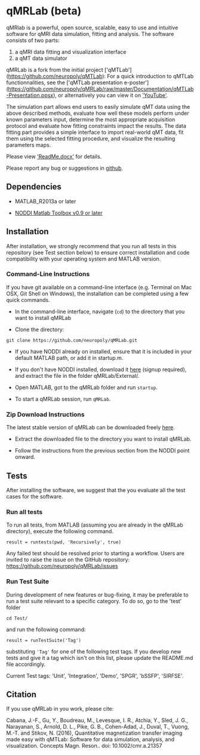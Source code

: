 # qMRLab (beta)

qMRlab is a powerful, open source, scalable, easy to use and intuitive software for qMRI data simulation, fitting and analysis. The software consists of two parts:
1) a qMRI data fitting and visualization interface
2) a qMT data simulator


qMRLab is a fork from the initial project ['qMTLab'] (https://github.com/neuropoly/qMTLab):
  For a quick introduction to qMTLab functionnalities, see the ['qMTLab presentation e-poster'] (https://github.com/neuropoly/qMRLab/raw/master/Documentation/qMTLab-Presentation.ppsx), or alternatively you can view it on ['YouTube'](https://youtu.be/WG0tVe-SFww).

The simulation part allows end users to easily simulate qMT data using the above described methods, evaluate how well these models perform under known parameters input, determine the most appropriate acquisition protocol and evaluate how fitting constraints impact the results. The data fitting part provides a simple interface to import real-world qMT data, fit them using the selected fitting procedure, and visualize the resulting parameters maps.

Please view ['ReadMe.docx'](https://github.com/neuropoly/qMRLab/raw/master/Documentation/ReadMe.docx) for details.

Please report any bug or suggestions in [github](https://github.com/neuropoly/qMRLab/issues).

## Dependencies

* MATLAB_R2013a or later

* [NODDI Matlab Toolbox v0.9 or later](https://www.nitrc.org/projects/noddi_toolbox/)

## Installation

After installation, we strongly recommend that you run all tests in this repository (see Test section below) to ensure correct installation and code compatibility with your operating system and MATLAB version.

### Command-Line Instructions

If you have git available on a command-line interface (e.g. Terminal on Mac OSX, Git Shell on Windows), the installation can be completed using a few quick commands.

* In the command-line interface, navigate (`cd`) to the directory that you want to install qMRLab

* Clone the directory:

`git clone https://github.com/neuropoly/qMRLab.git`

* If you have NODDI already on installed, ensure that it is included in your default MATLAB path, or add it in startup.m.

* If you don't have NODDI installed, download it [here](https://www.nitrc.org/projects/noddi_toolbox/) (signup required), and extract the file in the folder qMRLab/External/.

* Open MATLAB, got to the qMRLab folder and run `startup`.

* To start a qMRLab session, run `qMRLab`.

### Zip Download Instructions

The latest stable version of qMRLab can be downloaded freely [here](https://github.com/neuropoly/qMRLab/tarball/master).

* Extract the downloaded file to the directory you want to install qMRLab.

* Follow the instructions from the previous section from the NODDI point onward.

## Tests

After installing the software, we suggest that the you evaluate all the test cases for the software. 

### Run all tests

To run all tests, from MATLAB (assuming you are already in the qMRLab directory), execute the following command.

`result = runtests(pwd, 'Recursively', true)`

Any failed test should be resolved prior to starting a workflow. Users are invited to raise the issue on the GitHub
repository: https://github.com/neuropoly/qMRLab/issues

### Run Test Suite

During development of new features or bug-fixing, it may be preferable to run a test suite relevant to a specific category.
To do so, go to the 'test' folder

`cd Test/`

and run the following command:

`result = runTestSuite('Tag')`

substituting `'Tag'` for one of the following test tags. If you develop new tests and give it a tag which isn't on this list,
please update the README.md file accordingly.

Current Test tags: 'Unit', 'Integration', 'Demo', 'SPGR', 'bSSFP', 'SIRFSE'.

## Citation

If you use qMRLab in you work, please cite:

Cabana, J.-F., Gu, Y., Boudreau, M., Levesque, I. R., Atchia, Y., Sled, J. G., Narayanan, S., Arnold, D. L., Pike, G. B., Cohen-Adad, J., Duval, T., Vuong, M.-T. and Stikov, N. (2016), Quantitative magnetization transfer imaging made easy with qMTLab: Software for data simulation, analysis, and visualization. Concepts Magn. Reson.. doi: 10.1002/cmr.a.21357
